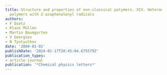 ```yaml
---
title: Structure and properties of non-classical polymers. XIV. Heteronuclear 1-D
  polymers with 2-azaphenalenyl radicals
authors:
- F Dietz
- Klaus Müllen
- Martin Baumgarten
- V Georgiev
- N Tyutyulkov
date: '2004-01-01'
publishDate: '2024-01-17T20:45:04.675579Z'
publication_types:
- article-journal
publication: '*Chemical physics letters*'
---
```

